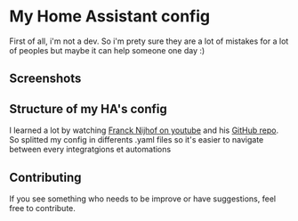 # My Home Assistant config

First of all, i'm not a dev. So i'm prety sure they are a lot of mistakes for a lot of peoples but maybe it can help someone one day :)

## Screenshots



## Structure of my HA's config

I learned a lot by watching [Franck Nijhof on youtube](https://www.youtube.com/user/Frenck) and his [GitHub repo](https://github.com/frenck/home-assistant-config). So splitted my config in differents .yaml files so it's easier to navigate between every integratgions et automations

## Contributing

If you see something who needs to be improve or have suggestions, feel free to contribute.